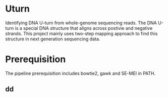# Uturn
Identifying DNA U-turn from whole-genome sequencing reads. The DNA U-turn is a special DNA structure that aligns across postivie and negative strands. This project mainly uses two-step mapping approach to find this structure in next generation sequencing data.

# Prerequisition
The pipeline prerequisition includes bowtie2, gawk and SE-MEI in PATH.
## dd
